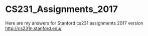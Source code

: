 # CS231_Assignments_2017
Here are my answers for Stanford cs231 assignments 2017 version http://cs231n.stanford.edu/

